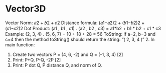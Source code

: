 # Vector3D
Vector Norm: 𝑎2 + 𝑏2 + 𝑐2
Distance formula: (𝑎1−𝑎2)2 + (𝑏1−𝑏2)2 + (𝑐1−𝑐2)2
Dot Product: (a1 , b1 , c1) . (a2 , b2 , c3) = a1*b2 + b1 * b2 + c1 * c3
Example: (2, 3, 4) . (5, 6, 7) = 10 + 18 + 28 = 56
ToString: If a=2, b=3 and c=4 then the method toString() should return the string: “( 2, 3, 4 )”
2.  In main function:
1. Create two vectors P = (4, 6, -2) and Q = (-1, 3, 4) [2]
2. Print: P+Q, P-Q, -2P [2]
3. Print: P dot Q, P distance Q, and norm of Q.
